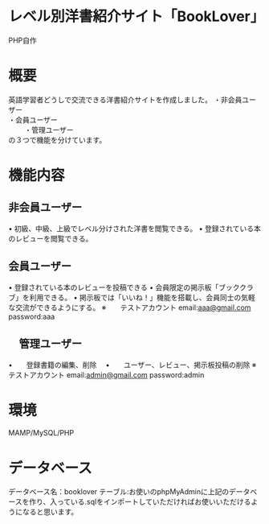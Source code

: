 # レベル別洋書紹介サイト「BookLover」
PHP自作

# 概要
英語学習者どうしで交流できる洋書紹介サイトを作成しました。
・非会員ユーザー<br>
・会員ユーザー<br>    　　
・管理ユーザー<br>
の３つで機能を分けています。

# 機能内容
## 非会員ユーザー
•	初級、中級、上級でレベル分けされた洋書を閲覧できる。
•	登録されている本のレビューを閲覧できる。

## 会員ユーザー
•	登録されている本のレビューを投稿できる
•	会員限定の掲示板「ブッククラブ」を利用できる。
•	掲示板では「いいね！」機能を搭載し、会員同士の気軽な交流ができるようにする。
※　　テストアカウント
  email:aaa@gmail.com
  password:aaa

## 　管理ユーザー
•　　登録書籍の編集、削除　
•　　ユーザー、レビュー、掲示板投稿の削除
※　　テストアカウント
  email:admin@gmail.com
  password:admin

# 環境
MAMP/MySQL/PHP

# データベース
データベース名：booklover
テーブル:お使いのphpMyAdminに上記のデータベースを作り、入っている.sqlをインポートしていただければお使いいただけるようになると思います。



